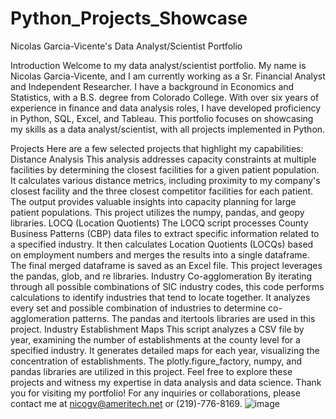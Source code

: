 # Python_Projects_Showcase
Nicolas Garcia-Vicente's Data Analyst/Scientist Portfolio

Introduction
Welcome to my data analyst/scientist portfolio. My name is Nicolas Garcia-Vicente, and I am currently working as a Sr. Financial Analyst and Independent Researcher. I have a background in Economics and Statistics, with a B.S. degree from Colorado College. With over six years of experience in finance and data analysis roles, I have developed proficiency in Python, SQL, Excel, and Tableau. This portfolio focuses on showcasing my skills as a data analyst/scientist, with all projects implemented in Python.

Projects
Here are a few selected projects that highlight my capabilities:
Distance Analysis
This analysis addresses capacity constraints at multiple facilities by determining the closest facilities for a given patient population. It calculates various distance metrics, including proximity to my company's closest facility and the three closest competitor facilities for each patient. The output provides valuable insights into capacity planning for large patient populations. This project utilizes the numpy, pandas, and geopy libraries.
LOCQ (Location Quotients)
The LOCQ script processes County Business Patterns (CBP) data files to extract specific information related to a specified industry. It then calculates Location Quotients (LOCQs) based on employment numbers and merges the results into a single dataframe. The final merged dataframe is saved as an Excel file. This project leverages the pandas, glob, and re libraries.
Industry Co-agglomeration
By iterating through all possible combinations of SIC industry codes, this code performs calculations to identify industries that tend to locate together. It analyzes every set and possible combination of industries to determine co-agglomeration patterns. The pandas and itertools libraries are used in this project.
Industry Establishment Maps
This script analyzes a CSV file by year, examining the number of establishments at the county level for a specified industry. It generates detailed maps for each year, visualizing the concentration of establishments. The plotly.figure_factory, numpy, and pandas libraries are utilized in this project.
Feel free to explore these projects and witness my expertise in data analysis and data science.
Thank you for visiting my portfolio! For any inquiries or collaborations, please contact me at nicogv@ameritech.net or (219)-776-8169.
![image](https://github.com/nicogv10/Python_Projects_Showcase/assets/85205662/8e22efc2-67a3-44f2-a377-034aaf908b36)

